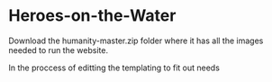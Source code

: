 # Heroes-on-the-Water

Download the humanity-master.zip folder where it has all the images needed to run the website.

In the proccess of editting the templating to fit out needs
